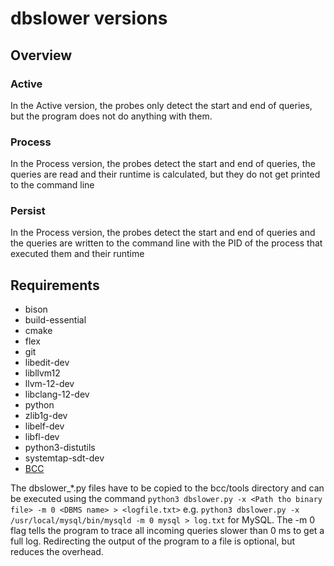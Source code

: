 # dbslower versions

## Overview

### Active
In the Active version, the probes only detect the start and end of queries, but the program does not do anything with them.
### Process
In the Process version, the probes detect the start and end of queries, the queries are read and their runtime is 
calculated, but they do not get printed to the command line
### Persist
In the Process version, the probes detect the start and end of queries and the queries are written to the command line 
with the PID of the process that executed them and their runtime

## Requirements
* bison 
* build-essential 
* cmake 
* flex 
* git 
* libedit-dev
* libllvm12 
* llvm-12-dev 
* libclang-12-dev 
* python 
* zlib1g-dev 
* libelf-dev 
* libfl-dev 
* python3-distutils
* systemtap-sdt-dev
* [BCC](https://github.com/iovisor/bcc/blob/master/INSTALL.md)

The dbslower_*.py files have to be copied to the bcc/tools directory and can be executed using the command
`python3 dbslower.py -x <Path tho binary file> -m 0 <DBMS name> > <logfile.txt>` e.g. `python3 dbslower.py -x /usr/local/mysql/bin/mysqld -m 0 mysql > log.txt`
for MySQL. The -m 0 flag tells the program to trace all incoming queries slower than 0 ms to get a full log. Redirecting
the output of the program to a file is optional, but reduces the overhead.